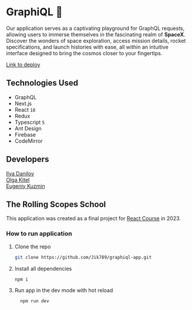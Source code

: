 # GraphiQL 🚀

Our application serves as a captivating playground for GraphQL requests, allowing users to immerse themselves in the fascinating realm of **SpaceX**. Discover the wonders of space exploration, access mission details, rocket specifications, and launch histories with ease, all within an intuitive interface designed to bring the cosmos closer to your fingertips.

[Link to deploy](https://graphiql-app-production.up.railway.app/)

## Technologies Used

- GraphQL
- Next.js
- React `18`
- Redux
- Typescript `5`
- Ant Design
- Firebase
- CodeMirror

## Developers

[Ilya Danilov](https://github.com/Jik789)  
[Olga Kitel](https://github.com/okitel)  
[Eugeniy Kuzmin](https://github.com/Syderi)

## The Rolling Scopes School

This application was created as a final project for [React Course](https://rs.school/react/) in 2023.

### How to run application

1. Clone the repo

   ```bash
   git clone https://github.com/Jik789/graphiql-app.git
   ```

2. Install all dependencies

   ```bash
   npm i
   ```

3. Run app in the dev mode with hot reload

   ```bash
     npm run dev
   ```
